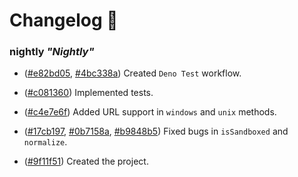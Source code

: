 # Changelog 📰

### nightly *"Nightly"*

- ([#e82bd05](https://github.com/jabonchan/way.ts/commit/e82bd0514ddfe5031e602a2245a1b363b60df94c), [#4bc338a](https://github.com/jabonchan/way.ts/commit/4bc338a20763cb682663231a27d958dedd5e477a)) Created `Deno Test` workflow.

- ([#c081360](https://github.com/jabonchan/way.ts/commit/c08136041caff16de3becdc903b7f2bca062156e)) Implemented tests.

- ([#c4e7e6f](https://github.com/jabonchan/way.ts/commit/c4e7e6f1649892273441730255742b95aeafae4f)) Added URL support in `windows` and `unix` methods.

- ([#17cb197](https://github.com/jabonchan/way.ts/commit/17cb1979b4b5af4254e18bee652ad36f201db4f3), [#0b7158a](https://github.com/jabonchan/way.ts/commit/0b7158a96ca55c30aeac9cda87c36d4a3ce79ccc), [#b9848b5](https://github.com/jabonchan/way.ts/commit/b9848b5d8c7b847eb74a516837ab837a2f23a5bf)) Fixed bugs in `isSandboxed` and `normalize`.

- ([#9f11f51](https://github.com/jabonchan/way.ts/commit/9f11f51d4bf714641ebc273f2f927054b6a009d8)) Created the project.
